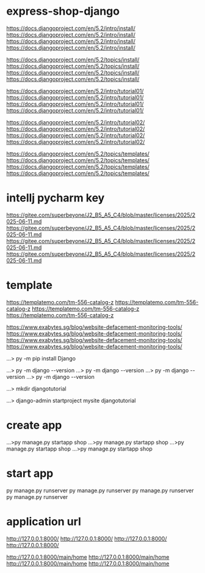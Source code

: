 # express-shop-django

https://docs.djangoproject.com/en/5.2/intro/install/
https://docs.djangoproject.com/en/5.2/intro/install/
https://docs.djangoproject.com/en/5.2/intro/install/
https://docs.djangoproject.com/en/5.2/intro/install/

https://docs.djangoproject.com/en/5.2/topics/install/
https://docs.djangoproject.com/en/5.2/topics/install/
https://docs.djangoproject.com/en/5.2/topics/install/
https://docs.djangoproject.com/en/5.2/topics/install/

https://docs.djangoproject.com/en/5.2/intro/tutorial01/
https://docs.djangoproject.com/en/5.2/intro/tutorial01/
https://docs.djangoproject.com/en/5.2/intro/tutorial01/
https://docs.djangoproject.com/en/5.2/intro/tutorial01/

https://docs.djangoproject.com/en/5.2/intro/tutorial02/
https://docs.djangoproject.com/en/5.2/intro/tutorial02/
https://docs.djangoproject.com/en/5.2/intro/tutorial02/
https://docs.djangoproject.com/en/5.2/intro/tutorial02/

https://docs.djangoproject.com/en/5.2/topics/templates/
https://docs.djangoproject.com/en/5.2/topics/templates/
https://docs.djangoproject.com/en/5.2/topics/templates/
https://docs.djangoproject.com/en/5.2/topics/templates/

# intellj pycharm key
https://gitee.com/superbeyone/J2_B5_A5_C4/blob/master/licenses/2025/2025-06-11.md
https://gitee.com/superbeyone/J2_B5_A5_C4/blob/master/licenses/2025/2025-06-11.md
https://gitee.com/superbeyone/J2_B5_A5_C4/blob/master/licenses/2025/2025-06-11.md
https://gitee.com/superbeyone/J2_B5_A5_C4/blob/master/licenses/2025/2025-06-11.md

# template
https://templatemo.com/tm-556-catalog-z
https://templatemo.com/tm-556-catalog-z
https://templatemo.com/tm-556-catalog-z
https://templatemo.com/tm-556-catalog-z

https://www.exabytes.sg/blog/website-defacement-monitoring-tools/
https://www.exabytes.sg/blog/website-defacement-monitoring-tools/
https://www.exabytes.sg/blog/website-defacement-monitoring-tools/
https://www.exabytes.sg/blog/website-defacement-monitoring-tools/

...\> py -m pip install Django

...\> py -m django --version
...\> py -m django --version
...\> py -m django --version
...\> py -m django --version


...\> mkdir djangotutorial


...\> django-admin startproject mysite djangotutorial

# create app
...\>py manage.py startapp shop
...\>py manage.py startapp shop
...\>py manage.py startapp shop
...\>py manage.py startapp shop

# start app
py manage.py runserver
py manage.py runserver
py manage.py runserver
py manage.py runserver

# application url 
http://127.0.0.1:8000/
http://127.0.0.1:8000/
http://127.0.0.1:8000/
http://127.0.0.1:8000/

http://127.0.0.1:8000/main/home
http://127.0.0.1:8000/main/home
http://127.0.0.1:8000/main/home
http://127.0.0.1:8000/main/home
